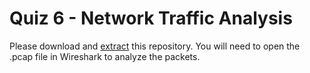 # Quiz 6 - Network Traffic Analysis

Please download and <a href="https://support.microsoft.com/en-us/windows/zip-and-unzip-files-8d28fa72-f2f9-712f-67df-f80cf89fd4e5#:~:text=To%20unzip%20a%20single%20file,and%20then%20follow%20the%20instructions.">extract</a> this repository. You will need to open the .pcap file in Wireshark to analyze the packets.
